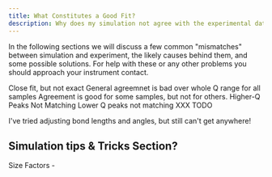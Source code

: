 ```yaml
---
title: What Constitutes a Good Fit?
description: Why does my simulation not agree with the experimental data?
---
```


In the following sections we will discuss a few common "mismatches" between simulation and experiment, the likely causes behind them, and some possible solutions. For help with these or any other problems you should approach your instrument contact.



Close fit, but not exact
General agreemnet is bad over whole Q range for all samples
Agreement is good for some samples, but not for others.
Higher-Q Peaks Not Matching
Lower Q peaks not matching
XXX TODO



I've tried adjusting bond lengths and angles, but still can't get anywhere!

## Simulation tips & Tricks Section?
Size Factors - 
